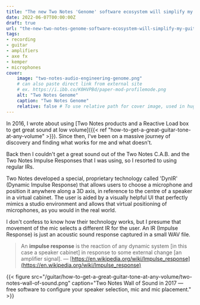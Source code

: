 ```yaml
---
title: "The new Two Notes 'Genome' software ecosystem will simplify my guitar life"
date: 2022-06-07T00:00:00Z
draft: true
url: "the-new-two-notes-genome-software-ecosystem-will-simplify-my-guitar-life"
tags:
- recording
- guitar
- amplifiers
- axe fx
- kemper
- microphones
cover:
    image: "two-notes-audio-engineering-genome.png"
    # can also paste direct link from external site
    # ex. https://i.ibb.co/K0HVPBd/paper-mod-profilemode.png
    alt: "Two Notes Genome"
    caption: "Two Notes Genome"
    relative: false # To use relative path for cover image, used in hugo Page-bundles
---
```


In 2016, I wrote about using [Two Notes products and a Reactive Load box to get great sound at low volume]({{< ref "how-to-get-a-great-guitar-tone-at-any-volume" >}}). Since then, I've been on a massive journey of discovery and finding what works for me and what doesn't.

Back then I couldn't get a great sound out of the Two Notes C.A.B. and the Two Notes Impulse Responses that I was using, so I resorted to using regular IRs.

Two Notes developed a special, proprietary technology called 'DynIR' (Dynamic Impulse Response) that allows users to choose a microphone and position it anywhere along a 3D axis, in reference to the centre of a speaker in a virtual cabinet. The user is aided by a visually helpful UI that perfectly mimics a studio environment and allows that virtual positioning of microphones, as you would in the real world.

I don't confess to know how their technology works, but I presume that movement of the mic selects a different IR for the user. An IR (Impulse Response) is just an acoustic sound response captured in a small WAV file.

> An **impulse response** is the reaction of any dynamic system [in this case a speaker cabinet] in response to some external change [an amplifier signal]. — [https://en.wikipedia.org/wiki/Impulse_response](https://en.wikipedia.org/wiki/Impulse_response)

{{< figure src="/guitar/how-to-get-a-great-guitar-tone-at-any-volume/two-notes-wall-of-sound.png" caption="Two Notes Wall of Sound in 2017 — free software to configure your speaker selection, mic and mic placement." >}}
